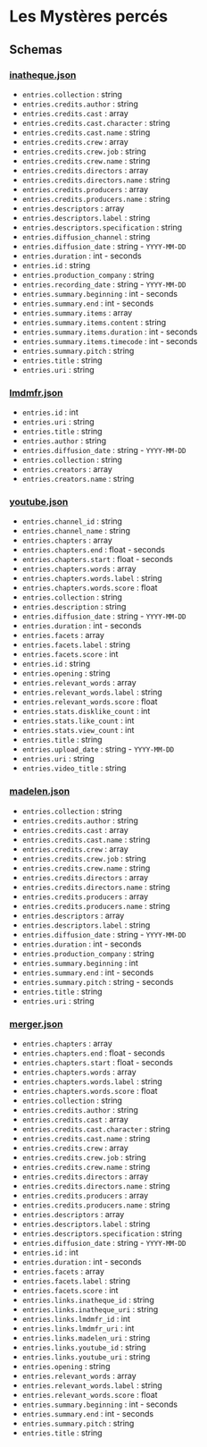 # Les Mystères percés

## Schemas

### [inatheque.json](data/inatheque.json)

- `entries.collection` : string
- `entries.credits.author` : string
- `entries.credits.cast` : array
- `entries.credits.cast.character` : string
- `entries.credits.cast.name` : string
- `entries.credits.crew` : array
- `entries.credits.crew.job` : string
- `entries.credits.crew.name` : string
- `entries.credits.directors` : array
- `entries.credits.directors.name` : string
- `entries.credits.producers` : array
- `entries.credits.producers.name` : string
- `entries.descriptors` : array
- `entries.descriptors.label` : string
- `entries.descriptors.specification` : string
- `entries.diffusion_channel` : string
- `entries.diffusion_date` : string - `YYYY-MM-DD`
- `entries.duration` : int - seconds
- `entries.id` : string
- `entries.production_company` : string
- `entries.recording_date` : string - `YYYY-MM-DD`
- `entries.summary.beginning` : int - seconds
- `entries.summary.end` : int - seconds
- `entries.summary.items` : array
- `entries.summary.items.content` : string
- `entries.summary.items.duration` : int - seconds
- `entries.summary.items.timecode` : int - seconds
- `entries.summary.pitch` : string
- `entries.title` : string
- `entries.uri` : string

### [lmdmfr.json](data/lmdmfr.json)

- `entries.id` : int
- `entries.uri` : string
- `entries.title` : string
- `entries.author` : string
- `entries.diffusion_date` : string - `YYYY-MM-DD`
- `entries.collection` : string
- `entries.creators` : array
- `entries.creators.name` : string

### [youtube.json](data/youtube.json)

- `entries.channel_id` : string
- `entries.channel_name` : string
- `entries.chapters` : array
- `entries.chapters.end` : float - seconds
- `entries.chapters.start` : float - seconds
- `entries.chapters.words` : array
- `entries.chapters.words.label` : string
- `entries.chapters.words.score` : float
- `entries.collection` : string
- `entries.description` : string
- `entries.diffusion_date` : string - `YYYY-MM-DD`
- `entries.duration` : int - seconds
- `entries.facets` : array
- `entries.facets.label` : string
- `entries.facets.score` : int
- `entries.id` : string
- `entries.opening` : string
- `entries.relevant_words` : array
- `entries.relevant_words.label` : string
- `entries.relevant_words.score` : float
- `entries.stats.disklike_count` : int
- `entries.stats.like_count` : int
- `entries.stats.view_count` : int
- `entries.title` : string
- `entries.upload_date` : string - `YYYY-MM-DD`
- `entries.uri` : string
- `entries.video_title` : string

### [madelen.json](data/madelen.json)

- `entries.collection` : string
- `entries.credits.author` : string
- `entries.credits.cast` : array
- `entries.credits.cast.name` : string
- `entries.credits.crew` : array
- `entries.credits.crew.job` : string
- `entries.credits.crew.name` : string
- `entries.credits.directors` : array
- `entries.credits.directors.name` : string
- `entries.credits.producers` : array
- `entries.credits.producers.name` : string
- `entries.descriptors` : array
- `entries.descriptors.label` : string
- `entries.diffusion_date` : string - `YYYY-MM-DD`
- `entries.duration` : int - seconds
- `entries.production_company` : string
- `entries.summary.beginning` : int
- `entries.summary.end` : int - seconds
- `entries.summary.pitch` : string - seconds
- `entries.title` : string
- `entries.uri` : string


### [merger.json](data/merger.json)

- `entries.chapters` : array
- `entries.chapters.end` : float - seconds
- `entries.chapters.start` : float - seconds
- `entries.chapters.words` : array
- `entries.chapters.words.label` : string
- `entries.chapters.words.score` : float
- `entries.collection` : string
- `entries.credits.author` : string
- `entries.credits.cast` : array
- `entries.credits.cast.character` : string
- `entries.credits.cast.name` : string
- `entries.credits.crew` : array
- `entries.credits.crew.job` : string
- `entries.credits.crew.name` : string
- `entries.credits.directors` : array
- `entries.credits.directors.name` : string
- `entries.credits.producers` : array
- `entries.credits.producers.name` : string
- `entries.descriptors` : array
- `entries.descriptors.label` : string
- `entries.descriptors.specification` : string
- `entries.diffusion_date` : string - `YYYY-MM-DD`
- `entries.id` : int
- `entries.duration` : int - seconds
- `entries.facets` : array
- `entries.facets.label` : string
- `entries.facets.score` : int
- `entries.links.inatheque_id` : string
- `entries.links.inatheque_uri` : string
- `entries.links.lmdmfr_id` : int
- `entries.links.lmdmfr_uri` : int
- `entries.links.madelen_uri` : string
- `entries.links.youtube_id` : string
- `entries.links.youtube_uri` : string
- `entries.opening` : string
- `entries.relevant_words` : array
- `entries.relevant_words.label` : string
- `entries.relevant_words.score` : float
- `entries.summary.beginning` : int - seconds
- `entries.summary.end` : int - seconds
- `entries.summary.pitch` : string
- `entries.title` : string

